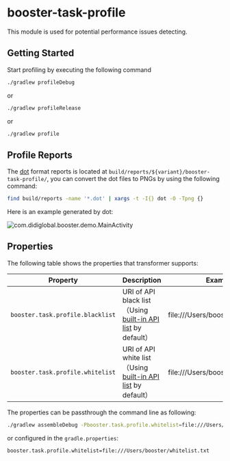 # booster-task-profile

This module is used for potential performance issues detecting.

## Getting Started

Start profiling by executing the following command

```bash
./gradlew profileDebug
```

or 

```bash
./gradlew profileRelease
```

or

```bash
./gradlew profile
```

## Profile Reports

The [dot](https://www.graphviz.org/doc/info/lang.html) format reports is located at `build/reports/${variant}/booster-task-profile/`,  you can convert the dot files to PNGs by using the following command:

```bash
find build/reports -name '*.dot' | xargs -t -I{} dot -O -Tpng {}
```

Here is an example generated by dot:

![com.didiglobal.booster.demo.MainActivity](../assets/com.didiglobal.booster.demo.MainActivity.dot.png)

## Properties

The following table shows the properties that transformer supports:

| Property                         | Description                                                                                   | Example                             |
| -------------------------------- | --------------------------------------------------------------------------------------------- | ----------------------------------- |
| `booster.task.profile.blacklist` | URI of API black list（Using [built-in API list](src/main/resources/blacklist.txt) by default）| file:///Users/booster/blacklist.txt |
| `booster.task.profile.whitelist` | URI of API white list（Using [built-in API list](src/main/resources/whitelist.txt) by default）| file:///Users/booster/whitelist.txt |

The properties can be passthrough the command line as following:

```bash
./gradlew assembleDebug -Pbooster.task.profile.whitelist=file:///Users/booster/whitelist.txt
```

or configured in the `gradle.properties`:

```properties
booster.task.profile.whitelist=file:///Users/booster/whitelist.txt
```
